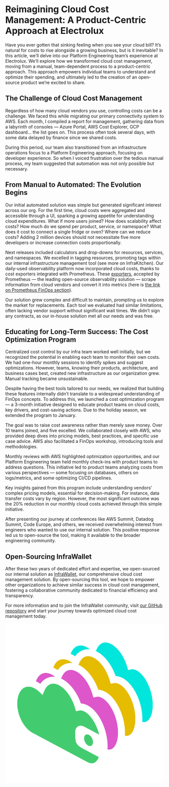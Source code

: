 # Reimagining Cloud Cost Management: A Product-Centric Approach at Electrolux

Have you ever gotten that sinking feeling when you see your cloud bill? It’s natural for costs to rise alongside a growing business, but is it inevitable?
In this article, we’ll delve into our Platform Engineering team’s experience at Electrolux. We’ll explore how we transformed cloud cost management, moving from a manual, team-dependent process to a product-centric approach. This approach empowers individual teams to understand and optimize their spending, and ultimately led to the creation of an open-source product we’re excited to share.


## The Challenge of Cloud Cost Management

Regardless of how many cloud vendors you use, controlling costs can be a challenge. We faced this while migrating our primary connectivity system to AWS. Each month, I compiled a report for management, gathering data from a labyrinth of consoles — Azure Portal, AWS Cost Explorer, GCP dashboard… the list goes on. This process often took several days, with some data delayed by finance since we shared costs.

During this period, our team also transitioned from an infrastructure operations focus to a Platform Engineering approach, focusing on developer experience. So when I voiced frustration over the tedious manual process, my team suggested that automation was not only possible but necessary.

## From Manual to Automated: The Evolution Begins

Our initial automated solution was simple but generated significant interest across our org. For the first time, cloud costs were aggregated and accessible through a UI, sparking a growing appetite for understanding cloud expenditures.
What if more users joined? How does scalability affect costs? How much do we spend per product, service, or namespace? What does it cost to connect a single fridge or oven? Where can we reduce costs? Adding 2 million devices should not necessitate five more developers or increase connection costs proportionally.

Next releases included calculators and drop-downs for resources, services, and namespaces. We excelled in tagging resources, promoting tags within our internal infrastructure management tool (see more on InfraKitchen). Our daily-used observability platform now incorporated cloud costs, thanks to cost exporters integrated with Prometheus. These [exporters](https://github.com/electrolux-oss), accepted by Prometheus — the leading open-source observability solution — scrape information from cloud vendors and convert it into metrics (here is [the link on Prometheus FinOps section](https://prometheus.io/docs/instrumenting/exporters/#finops)).

Our solution grew complex and difficult to maintain, prompting us to explore the market for replacements. Each tool we evaluated had similar limitations, often lacking vendor support without significant wait times. We didn’t sign any contracts, as our in-house solution met all our needs and was free.

## Educating for Long-Term Success: The Cost Optimization Program

Centralized cost control by our infra team worked well initially, but we recognized the potential in enabling each team to monitor their own costs. We had one-hour monthly sessions to identify spikes and suggest optimizations. However, teams, knowing their products, architecture, and business cases best, created new infrastructure as our organization grew. Manual tracking became unsustainable.

Despite having the best tools tailored to our needs, we realized that building these features internally didn’t translate to a widespread understanding of FinOps concepts. To address this, we launched a cost optimization program — a 3-month initiative designed to educate product teams on cloud costs, key drivers, and cost-saving actions. Due to the holiday season, we extended the program to January.

The goal was to raise cost awareness rather than merely save money. Over 10 teams joined, and five excelled. We collaborated closely with AWS, who provided deep dives into pricing models, best practices, and specific use case advice. AWS also facilitated a FinOps workshop, introducing tools and methodologies.

Monthly reviews with AWS highlighted optimization opportunities, and our Platform Engineering team held monthly check-ins with product teams to address questions. This initiative led to product teams analyzing costs from various perspectives — some focusing on databases, others on logs/metrics, and some optimizing CI/CD pipelines.

Key insights gained from this program include understanding vendors’ complex pricing models, essential for decision-making. For instance, data transfer costs vary by region. However, the most significant outcome was the 20% reduction in our monthly cloud costs achieved through this simple initiative.

After presenting our journey at conferences like AWS Summit, Datadog Summit, Code Europe, and others, we received overwhelming interest from engineers who wanted to use our internal solution. This positive response led us to open-source the tool, making it available to the broader engineering community.

## Open-Sourcing InfraWallet

After these two years of dedicated effort and expertise, we open-sourced our internal solution as [InfraWallet](https://prometheus.io/docs/instrumenting/exporters/#finops), our comprehensive cloud cost management solution. By open-sourcing this tool, we hope to empower other organizations to achieve similar success in cloud cost management, fostering a collaborative community dedicated to financial efficiency and transparency.

For more information and to join the InfraWallet community, visit [our GitHub repository](https://github.com/electrolux-oss/infrawallet) and start your journey towards optimized cloud cost management today.

![InfraWallet Logo](./images/iw_logo.png)
